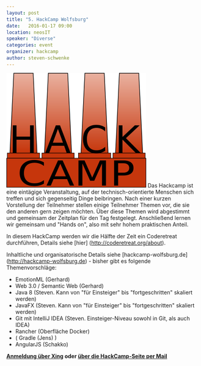```yaml
---
layout: post
title: "5. HackCamp Wolfsburg"
date:   2016-01-17 09:00
location: neosIT
speaker: "Diverse"
categories: event
organizer: hackcamp
author: steven-schwenke
---
```

<img src="/assets/partners/hackcamp-gross.png" class="speaker" />
Das Hackcamp ist eine eintägige Veranstaltung, auf der technisch-orientierte Menschen sich treffen und sich gegenseitig Dinge beibringen. Nach einer kurzen Vorstellung der Teilnehmer stellen einige Teilnehmer Themen vor, die sie den anderen gern zeigen möchten. Über diese Themen wird abgestimmt und gemeinsam der Zeitplan für den Tag festgelegt. Anschließend lernen wir gemeinsam und "Hands on", also mit sehr hohem praktischen Anteil.

In diesem HackCamp werden wir die Hälfte der Zeit ein Coderetreat durchführen, Details siehe [hier] (http://coderetreat.org/about).

Inhaltliche und organisatorische Details siehe [hackcamp-wolfsburg.de] (http://hackcamp-wolfsburg.de) - bisher gibt es folgende Themenvorschläge:

- EmotionML (Gerhard)
- Web 3.0 / Semantic Web (Gerhard)
- Java 8 (Steven. Kann von "für Einsteiger" bis "fortgeschritten" skaliert werden)
- JavaFX (Steven. Kann von "für Einsteiger" bis "fortgeschritten" skaliert werden)
- Git mit IntelliJ IDEA (Steven. Einsteiger-Niveau sowohl in Git, als auch IDEA)
- Rancher (Oberfläche Docker)
- ( Gradle (Jens) )
- AngularJS (Schakko)


**[Anmeldung über Xing](https://www.xing.com/events/5-hackcamp-wolfsburg-1639502) oder [über die HackCamp-Seite per Mail](http://hackcamp-wolfsburg.de/kontaktUndAnmeldung)**
